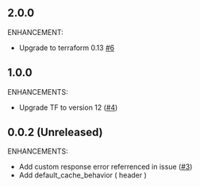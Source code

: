 ## 2.0.0
ENHANCEMENT:
* Upgrade to terraform 0.13 [#6](https://github.com/zoitech/terraform-aws-cloudfront/issues/6)

## 1.0.0
ENHANCEMENTS:
* Upgrade TF to version 12 ([#4](https://github.com/zoitech/terraform-aws-cloudfront/issues/4))

## 0.0.2 (Unreleased)
ENHANCEMENTS:

* Add custom response error referrenced in issue ([#3](https://github.com/zoitech/terraform-aws-cloudfront/issues/3))
* Add default_cache_behavior ( header )
